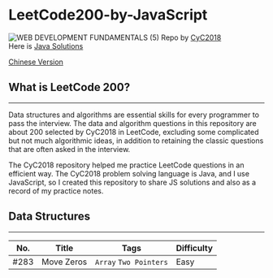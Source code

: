 # LeetCode200-by-JavaScript

<image>![WEB DEVELOPMENT FUNDAMENTALS (5)](https://user-images.githubusercontent.com/91335480/163355520-ccb97a79-19fa-4255-ac9e-594294a9742e.png)
</image>
Repo by <a href="https://github.com/CyC2018">CyC2018</a><br>
Here is <a href="https://github.com/CyC2018/CS-Notes/blob/master/notes/Leetcode%20%E9%A2%98%E8%A7%A3%20-%20%E7%9B%AE%E5%BD%95.md">Java Solutions</a>

<a href=''>Chinese Version</a>

## What is LeetCode 200?

---

Data structures and algorithms are essential skills for every programmer to pass the interview. The data and algorithm questions in this repository are about 200 selected by CyC2018 in LeetCode, excluding some complicated but not much algorithmic ideas, in addition to retaining the classic questions that are often asked in the interview.

The CyC2018 repository helped me practice LeetCode questions in an efficient way. The CyC2018 problem solving language is Java, and I use JavaScript, so I created this repository to share JS solutions and also as a record of my practice notes.

## Data Structures

---

| No.  | Title      | Tags                   | Difficulty |
| ---- | ---------- | ---------------------- | ---------- |
| #283 | Move Zeros | `Array` `Two Pointers` | Easy       |

